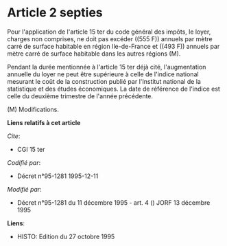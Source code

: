 # Article 2 septies

Pour l'application de l'article 15 ter du code général des impôts, le loyer, charges non comprises, ne doit pas excéder ((555
F)) annuels par mètre carré de surface habitable en région Ile-de-France et ((493 F)) annuels par mètre carré de surface
habitable dans les autres régions (M).

Pendant la durée mentionnée à l'article 15 ter déjà cité, l'augmentation annuelle du loyer ne peut être supérieure à celle de
l'indice national mesurant le coût de la construction publié par l'Institut national de la statistique et des études
économiques. La date de référence de l'indice est celle du deuxième trimestre de l'année précédente.

(M) Modifications.

**Liens relatifs à cet article**

_Cite_:

  - CGI 15 ter

_Codifié par_:

  - Décret n°95-1281 1995-12-11

_Modifié par_:

  - Décret n°95-1281 du 11 décembre 1995 - art. 4 () JORF 13 décembre 1995

**Liens**:

  - HISTO: Edition du 27 octobre 1995
